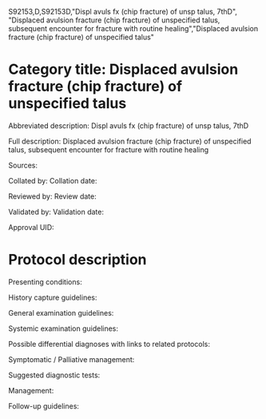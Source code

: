 S92153,D,S92153D,"Displ avuls fx (chip fracture) of unsp talus, 7thD", "Displaced avulsion fracture (chip fracture) of unspecified talus, subsequent encounter for fracture with routine healing","Displaced avulsion fracture (chip fracture) of unspecified talus"
# Category title: Displaced avulsion fracture (chip fracture) of unspecified talus

Abbreviated description: Displ avuls fx (chip fracture) of unsp talus, 7thD

Full description: Displaced avulsion fracture (chip fracture) of unspecified talus, subsequent encounter for fracture with routine healing

Sources:

Collated by:
Collation date:

Reviewed by:
Review date:

Validated by:
Validation date:

Approval UID:

# Protocol description

Presenting conditions:

History capture guidelines:

General examination guidelines:

Systemic examination guidelines:

Possible differential diagnoses with links to related protocols:

Symptomatic / Palliative management:

Suggested diagnostic tests:

Management:

Follow-up guidelines:
